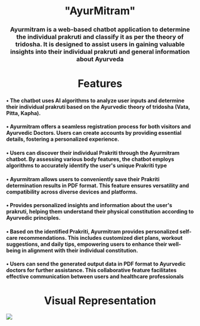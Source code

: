 <h1 align="center" > "AyurMitram" </h1>
<h3 align="center">Ayurmitram is a web-based chatbot application to determine the individual prakruti and classify it as per the theory of tridosha. It is designed to assist users in gaining valuable insights into their individual prakruti and general information about Ayurveda </h2>

<div> <h1 align="center">  Features </h1>  
  <h4 > • The chatbot uses AI algorithms to analyze user inputs and determine their individual prakruti based on the Ayurvedic theory of tridosha (Vata, Pitta, Kapha).</h4>
  <h4  > • Ayurmitram offers a seamless registration process for both visitors and Ayurvedic Doctors. Users can create accounts by providing essential details, fostering a personalized experience.</h4>
  <h4 > • Users can discover their individual Prakriti through the Ayurmitram chatbot. By assessing various body features, the chatbot employs algorithms to accurately identify the user's unique Prakriti type </h4>
  <h4  > • Ayurmitram allows users to conveniently save their Prakriti determination results in PDF format. This feature ensures versatility and compatibility across diverse devices and platforms. </h4>
  <h4> • Provides personalized insights and information about the user's prakruti, helping them understand their physical constitution according to Ayurvedic principles.</h4>
  <h4  > • Based on the identified Prakriti, Ayurmitram provides personalized self-care recommendations. This includes customized diet plans, workout suggestions, and daily tips, empowering users to enhance their well-being in alignment with their individual constitution.</h4>
  <h4 > • Users can send the generated output data in PDF format to Ayurvedic doctors for further assistance. This collaborative feature facilitates effective communication between users and healthcare professionals</h4>
<div> <h1 align="center">  Visual Representation </h1>  
<img src="https://github.com/ayurmitram/ayurmitram-web/assets/104931182/7ef3c7c7-9989-4ccc-a037-5733b4c7a4d0">


